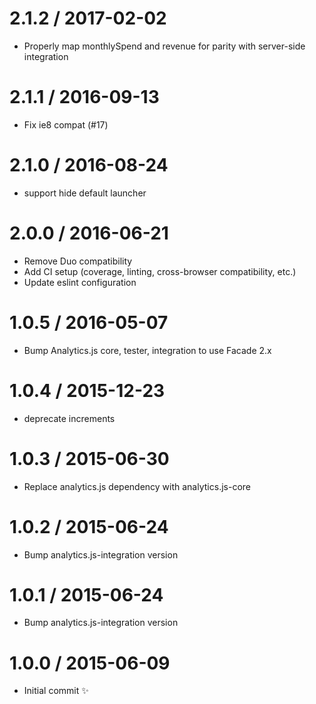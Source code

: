
2.1.2 / 2017-02-02
==================

  * Properly map monthlySpend and revenue for parity with server-side integration

2.1.1 / 2016-09-13
==================

  * Fix ie8 compat (#17)

2.1.0 / 2016-08-24
==================

  * support hide default launcher

2.0.0 / 2016-06-21
==================

  * Remove Duo compatibility
  * Add CI setup (coverage, linting, cross-browser compatibility, etc.)
  * Update eslint configuration

1.0.5 / 2016-05-07
==================

  * Bump Analytics.js core, tester, integration to use Facade 2.x

1.0.4 / 2015-12-23
==================

  * deprecate increments

1.0.3 / 2015-06-30
==================

  * Replace analytics.js dependency with analytics.js-core

1.0.2 / 2015-06-24
==================

  * Bump analytics.js-integration version

1.0.1 / 2015-06-24
==================

  * Bump analytics.js-integration version

1.0.0 / 2015-06-09
==================

  * Initial commit :sparkles:
